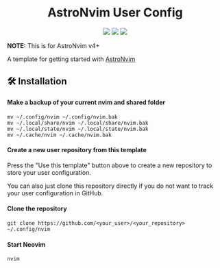 <h1 align="center">AstroNvim User Config</h1>

<div align="center">
<img src="https://img.shields.io/github/last-commit/aravezskinteeth/astronvim-v4?style=for-the-badge&logo=github&color=F5C2E7&logoColor=CDD6F4&labelColor=313244"/>
<img src="https://img.shields.io/github/repo-size/aravezskinteeth/astronvim-v4?style=for-the-badge&logo=github&color=CBA6F7&logoColor=CDD6F4&labelColor=313244"/>
<img src="https://img.shields.io/github/languages/top/aravezskinteeth/astronvim-v4?style=for-the-badge&logo=lua&color=94E2D5&logoColor=CDD6F4&labelColor=313244"/>
</div>

**NOTE:** This is for AstroNvim v4+

A template for getting started with [AstroNvim](https://github.com/AstroNvim/AstroNvim)

## 🛠️ Installation

#### Make a backup of your current nvim and shared folder

```shell
mv ~/.config/nvim ~/.config/nvim.bak
mv ~/.local/share/nvim ~/.local/share/nvim.bak
mv ~/.local/state/nvim ~/.local/state/nvim.bak
mv ~/.cache/nvim ~/.cache/nvim.bak
```

#### Create a new user repository from this template

Press the "Use this template" button above to create a new repository to store your user configuration.

You can also just clone this repository directly if you do not want to track your user configuration in GitHub.

#### Clone the repository

```shell
git clone https://github.com/<your_user>/<your_repository> ~/.config/nvim
```

#### Start Neovim

```shell
nvim
```
